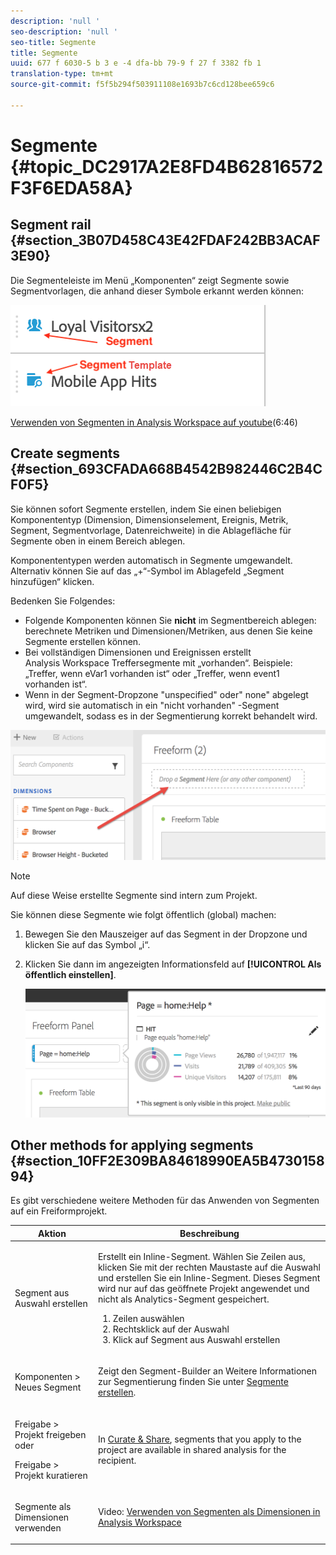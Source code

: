 ```yaml
---
description: 'null '
seo-description: 'null '
seo-title: Segmente
title: Segmente
uuid: 677 f 6030-5 b 3 e -4 dfa-bb 79-9 f 27 f 3382 fb 1
translation-type: tm+mt
source-git-commit: f5f5b294f503911108e1693b7c6cd128bee659c6

---
```



# Segmente {#topic_DC2917A2E8FD4B62816572F3F6EDA58A}

## Segment rail {#section_3B07D458C43E42FDAF242BB3ACAF3E90}

Die Segmenteleiste im Menü „Komponenten“ zeigt Segmente sowie Segmentvorlagen, die anhand dieser Symbole erkannt werden können:

![](assets/segment_icons.png)

[Verwenden von Segmenten in Analysis Workspace auf youtube](https://www.youtube.com/watch?v=QlUCdQDnni4)(6:46)

## Create segments {#section_693CFADA668B4542B982446C2B4CF0F5}

Sie können sofort Segmente erstellen, indem Sie einen beliebigen Komponententyp (Dimension, Dimensionselement, Ereignis, Metrik, Segment, Segmentvorlage, Datenreichweite) in die Ablagefläche für Segmente oben in einem Bereich ablegen.

Komponententypen werden automatisch in Segmente umgewandelt. Alternativ können Sie auf das „+“-Symbol im Ablagefeld „Segment hinzufügen“ klicken.

Bedenken Sie Folgendes:

* Folgende Komponenten können Sie **nicht** im Segmentbereich ablegen: berechnete Metriken und Dimensionen/Metriken, aus denen Sie keine Segmente erstellen können.
* Bei vollständigen Dimensionen und Ereignissen erstellt Analysis Workspace Treffersegmente mit „vorhanden“. Beispiele: „Treffer, wenn eVar1 vorhanden ist“ oder „Treffer, wenn event1 vorhanden ist“.
* Wenn in der Segment-Dropzone "unspecified" oder" none" abgelegt wird, wird sie automatisch in ein "nicht vorhanden" -Segment umgewandelt, sodass es in der Segmentierung korrekt behandelt wird.

![](assets/segment-dropzone.png)

>[!NOTE]
>
>Auf diese Weise erstellte Segmente sind intern zum Projekt.

Sie können diese Segmente wie folgt öffentlich (global) machen:

1. Bewegen Sie den Mauszeiger auf das Segment in der Dropzone und klicken Sie auf das Symbol „i“.
1. Klicken Sie dann im angezeigten Informationsfeld auf **[!UICONTROL Als öffentlich einstellen]**.

   ![](assets/segment-info.png)

## Other methods for applying segments {#section_10FF2E309BA84618990EA5B473015894}

Es gibt verschiedene weitere Methoden für das Anwenden von Segmenten auf ein Freiformprojekt.

<table id="table_45B3839D70674430AF3AC5AA3134F825"> 
 <thead> 
  <tr> 
   <th colname="col1" class="entry"> Aktion </th> 
   <th colname="col2" class="entry"> Beschreibung </th> 
  </tr> 
 </thead>
 <tbody> 
  <tr> 
   <td colname="col1"> <p>Segment aus Auswahl erstellen </p> </td> 
   <td colname="col2"> <p>Erstellt ein Inline-Segment. Wählen Sie Zeilen aus, klicken Sie mit der rechten Maustaste auf die Auswahl und erstellen Sie ein Inline-Segment. Dieses Segment wird nur auf das geöffnete Projekt angewendet und nicht als Analytics-Segment gespeichert. </p> <p> 
     <ol id="ol_1D1E661387354EBF992CC150915F642E"> 
      <li id="li_B96666FD426F4AEE8EAB61B2C00A07FB">Zeilen auswählen </li> 
      <li id="li_C2245B3EA81F4FAC88A33647922535AF">Rechtsklick auf der Auswahl </li> 
      <li id="li_AB4F8988B9A84920ABA06A91094625F6">Klick auf <span class="uicontrol">Segment aus Auswahl erstellen</span> </li> 
     </ol> </p> </td> 
  </tr> 
  <tr> 
   <td colname="col1"> <span class="uicontrol"> Komponenten</span> &gt; <span class="uicontrol">Neues Segment</span> </td> 
   <td colname="col2"> <p>Zeigt den <span class="wintitle">Segment-Builder</span> an Weitere Informationen zur Segmentierung finden Sie unter <a href="https://marketing.adobe.com/resources/help/en_US/analytics/segment/seg_build.html" format="https" scope="external">Segmente erstellen</a>. </p> </td> 
  </tr> 
  <tr> 
   <td colname="col1"> <p><span class="ignoretag"><span class="uicontrol"> Freigabe</span> &gt; <span class="uicontrol">Projekt freigeben</span></span> oder </p> <p> <span class="ignoretag"><span class="uicontrol">Freigabe</span> &gt; <span class="uicontrol">Projekt kuratieren</span></span> </p> </td> 
   <td colname="col2"> <p>In <a href="../../../analyze/analysis-workspace/curate-share/curate.md#concept_4A9726927E7C44AFA260E2BB2721AFC6" format="dita" scope="local"> Curate &amp; Share</a>, segments that you apply to the project are available in shared analysis for the recipient. </p> </td> 
  </tr> 
  <tr> 
   <td colname="col1"> <p>Segmente als Dimensionen verwenden </p> </td> 
   <td colname="col2"> <p>Video: <a href="https://www.youtube.com/watch?v=WmSdReKTWto&amp;list=PL2tCx83mn7GuNnQdYGOtlyCu0V5mEZ8sS&amp;index=39" format="https" scope="external">Verwenden von Segmenten als Dimensionen in Analysis Workspace</a> </p> </td> 
  </tr> 
 </tbody> 
</table>

